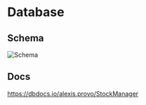 # Database

## Schema

![Schema](https://i.ibb.co/gSXM9jH/image1.png)

## Docs
https://dbdocs.io/alexis.provo/StockManager